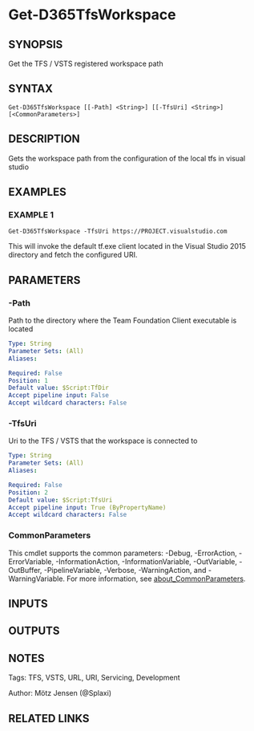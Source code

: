 ﻿---
external help file: d365fo.tools-help.xml
Module Name: d365fo.tools
online version:
schema: 2.0.0
---

# Get-D365TfsWorkspace

## SYNOPSIS
Get the TFS / VSTS registered workspace path

## SYNTAX

```
Get-D365TfsWorkspace [[-Path] <String>] [[-TfsUri] <String>] [<CommonParameters>]
```

## DESCRIPTION
Gets the workspace path from the configuration of the local tfs in visual studio

## EXAMPLES

### EXAMPLE 1
```
Get-D365TfsWorkspace -TfsUri https://PROJECT.visualstudio.com
```

This will invoke the default tf.exe client located in the Visual Studio 2015 directory
and fetch the configured URI.

## PARAMETERS

### -Path
Path to the directory where the Team Foundation Client executable is located

```yaml
Type: String
Parameter Sets: (All)
Aliases:

Required: False
Position: 1
Default value: $Script:TfDir
Accept pipeline input: False
Accept wildcard characters: False
```

### -TfsUri
Uri to the TFS / VSTS that the workspace is connected to

```yaml
Type: String
Parameter Sets: (All)
Aliases:

Required: False
Position: 2
Default value: $Script:TfsUri
Accept pipeline input: True (ByPropertyName)
Accept wildcard characters: False
```

### CommonParameters
This cmdlet supports the common parameters: -Debug, -ErrorAction, -ErrorVariable, -InformationAction, -InformationVariable, -OutVariable, -OutBuffer, -PipelineVariable, -Verbose, -WarningAction, and -WarningVariable. For more information, see [about_CommonParameters](http://go.microsoft.com/fwlink/?LinkID=113216).

## INPUTS

## OUTPUTS

## NOTES
Tags: TFS, VSTS, URL, URI, Servicing, Development

Author: Mötz Jensen (@Splaxi)

## RELATED LINKS
